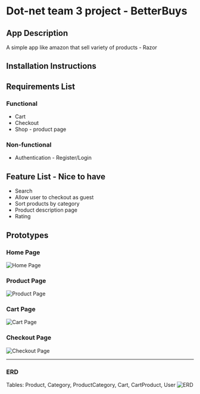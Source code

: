 # Dot-net team 3 project - BetterBuys
## App Description
A simple app like amazon that sell variety of products - Razor

## Installation Instructions


## Requirements List
### Functional
* Cart
* Checkout
* Shop - product page

### Non-functional
* Authentication - Register/Login

## Feature List - Nice to have
* Search
* Allow user to checkout as guest
* Sort products by category
* Product description page
* Rating


## Prototypes
### Home Page
![Home Page](https://i.imgur.com/PEtOZY2.png)
### Product Page
![Product Page](https://i.imgur.com/urNqetV.png)
### Cart Page
![Cart Page](https://i.imgur.com/VQDiNvr.png)
### Checkout Page
![Checkout Page](https://i.imgur.com/RrEURm2.png)

---

### ERD
Tables: Product, Category, ProductCategory, Cart, CartProduct, User
![ERD](https://i.imgur.com/muO5OJG.png)

